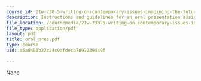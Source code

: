 ```yaml
---
course_id: 21w-730-5-writing-on-contemporary-issues-imagining-the-future-fall-2007
description: Instructions and guidelines for an oral presentation assignment.
file_location: /coursemedia/21w-730-5-writing-on-contemporary-issues-imagining-the-future-fall-2007/a5a0493b22c24c9afdecb7897239449f_oral_pres.pdf
file_type: application/pdf
layout: pdf
title: oral_pres.pdf
type: course
uid: a5a0493b22c24c9afdecb7897239449f

---
```

None